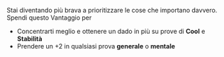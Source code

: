 Stai diventando più brava a prioritizzare le cose che importano davvero. Spendi questo Vantaggio per
- Concentrarti meglio e ottenere un dado in più su prove di **Cool** e **Stabilità**
- Prendere un +2 in qualsiasi prova **generale** o **mentale**